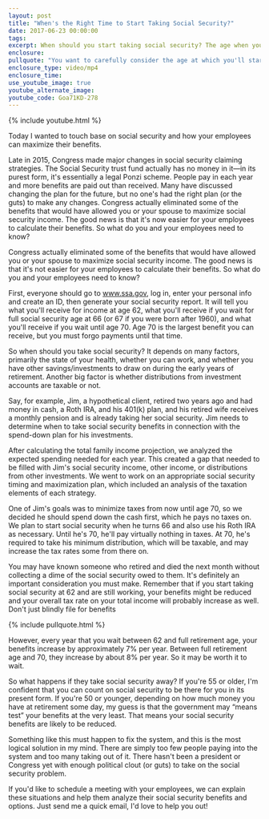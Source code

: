 ```yaml
---
layout: post
title: "When's the Right Time to Start Taking Social Security?"
date: 2017-06-23 00:00:00
tags:
excerpt: When should you start taking social security? The age when you start claiming it can have major tax implications and needs to be very carefully considered.
enclosure:
pullquote: "You want to carefully consider the age at which you'll start taking social security."
enclosure_type: video/mp4
enclosure_time:
use_youtube_image: true
youtube_alternate_image:
youtube_code: Goa71KD-278
---
```



{% include youtube.html %}

Today I wanted to touch base on social security and how your employees can maximize their benefits.

Late in 2015, Congress made major changes in social security claiming strategies. The Social Security trust fund actually has no money in it—in its purest form, it's essentially a legal Ponzi scheme. People pay in each year and more benefits are paid out than received. Many have discussed changing the plan for the future, but no one's had the right plan (or the guts) to make any changes.  Congress actually eliminated some of the benefits that would have allowed you or your spouse to maximize social security income. The good news is that it's now easier for your employees to calculate their benefits. So what do you and your employees need to know?

Congress actually eliminated some of the benefits that would have allowed you or your spouse to maximize social security income. The good news is that it's not easier for your employees to calculate their benefits. So what do you and your employees need to know?

First, everyone should go to www.ssa.gov, log in, enter your personal info and create an ID, then generate your social security report. It will tell you what you'll receive for income at age 62, what you'll receive if you wait for full social security age at 66 (or 67 if you were born after 1960), and what you'll receive if you wait until age 70. Age 70 is the largest benefit you can receive, but you must forgo payments until that time.

So when should you take social security? It depends on many factors, primarily the state of your health, whether you can work, and whether you have other savings/investments to draw on during the early years of retirement. Another big factor is whether distributions from investment accounts are taxable or not.

Say, for example, Jim, a hypothetical client, retired two years ago and had money in cash, a Roth IRA, and his 401(k) plan, and his retired wife receives a monthly pension and is already taking her social security. Jim needs to determine when to take social security benefits in connection with the spend-down plan for his investments.

After calculating the total family income projection, we analyzed the expected spending needed for each year. This created a gap that needed to be filled with Jim's social security income, other income, or distributions from other investments. We went to work on an appropriate social security timing and maximization plan, which included an analysis of the taxation elements of each strategy.

One of Jim's goals was to minimize taxes from now until age 70, so we decided he should spend down the cash first, which he pays no taxes on. We plan to start social security when he turns 66 and also use his Roth IRA as necessary. Until he's 70, he'll pay virtually nothing in taxes. At 70, he's required to take his minimum distribution, which will be taxable, and may increase the tax rates some from there on.

You may have known someone who retired and died the next month without collecting a dime of the social security owed to them. It's definitely an important consideration you must make. Remember that if you start taking social security at 62 and are still working, your benefits might be reduced and your overall tax rate on your total income will probably increase as well. Don't just blindly file for benefits

{% include pullquote.html %}

However, every year that you wait between 62 and full retirement age, your benefits increase by approximately 7% per year. Between full retirement age and 70, they increase by about 8% per year. So it may be worth it to wait.

So what happens if they take social security away? If you're 55 or older, I'm confident that you can count on social security to be there for you in its present form. If you're 50 or younger, depending on how much money you have at retirement some day, my guess is that the government may “means test” your benefits at the very least. That means your social security benefits are likely to be reduced.

Something like this must happen to fix the system, and this is the most logical solution in my mind. There are simply too few people paying into the system and too many taking out of it. There hasn't been a president or Congress yet with enough political clout (or guts) to take on the social security problem.

If you'd like to schedule a meeting with your employees, we can explain these situations and help them analyze their social security benefits and options. Just send me a quick email, I'd love to help you out!